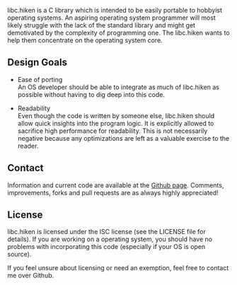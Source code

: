 libc.hiken is a C library which is intended to be easily portable to hobbyist
operating systems. An aspiring operating system programmer will most likely
struggle with the lack of the standard library and might get demotivated by the
complexity of programming one. The libc.hiken wants to help them concentrate on
the operating system core.


Design Goals
------------

* Ease of porting  
An OS developer should be able to integrate as much of libc.hiken as possible
without having to dig deep into this code.

* Readability  
Even though the code is written by someone else, libc.hiken should allow quick
insights into the program logic. It is explicitly allowed to sacrifice high
performance for readability. This is not necessarily negative because any
optimizations are left as a valuable exercise to the reader.


Contact
-------

Information and current code are available at the [Github page].
Comments, improvements, forks and pull requests are as always highly
appreciated!

[Github page]: <https://github.com/yayachiken/libc.hiken> 


License
-------

libc.hiken is licensed under the ISC license (see the LICENSE file for details).
If you are working on a operating system, you should have no problems with
incorporating this code (especially if your OS is open source).

If you feel unsure about licensing or need an exemption, feel free to contact me
over Github.

